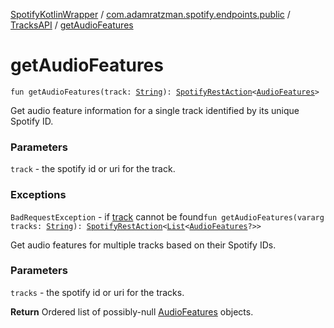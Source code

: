 [SpotifyKotlinWrapper](../../index.md) / [com.adamratzman.spotify.endpoints.public](../index.md) / [TracksAPI](index.md) / [getAudioFeatures](./get-audio-features.md)

# getAudioFeatures

`fun getAudioFeatures(track: `[`String`](https://kotlinlang.org/api/latest/jvm/stdlib/kotlin/-string/index.html)`): `[`SpotifyRestAction`](../../com.adamratzman.spotify.main/-spotify-rest-action/index.md)`<`[`AudioFeatures`](../../com.adamratzman.spotify.utils/-audio-features/index.md)`>`

Get audio feature information for a single track identified by its unique Spotify ID.

### Parameters

`track` - the spotify id or uri for the track.

### Exceptions

`BadRequestException` - if [track](get-audio-features.md#com.adamratzman.spotify.endpoints.public.TracksAPI$getAudioFeatures(kotlin.String)/track) cannot be found`fun getAudioFeatures(vararg tracks: `[`String`](https://kotlinlang.org/api/latest/jvm/stdlib/kotlin/-string/index.html)`): `[`SpotifyRestAction`](../../com.adamratzman.spotify.main/-spotify-rest-action/index.md)`<`[`List`](https://kotlinlang.org/api/latest/jvm/stdlib/kotlin.collections/-list/index.html)`<`[`AudioFeatures`](../../com.adamratzman.spotify.utils/-audio-features/index.md)`?>>`

Get audio features for multiple tracks based on their Spotify IDs.

### Parameters

`tracks` - the spotify id or uri for the tracks.

**Return**
Ordered list of possibly-null [AudioFeatures](../../com.adamratzman.spotify.utils/-audio-features/index.md) objects.

